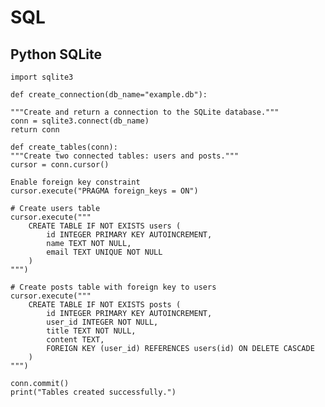 # SQL

## Python SQLite

    import sqlite3

    def create_connection(db_name="example.db"):
    
    """Create and return a connection to the SQLite database."""
    conn = sqlite3.connect(db_name)
    return conn

    def create_tables(conn):
    """Create two connected tables: users and posts."""
    cursor = conn.cursor()

    Enable foreign key constraint
    cursor.execute("PRAGMA foreign_keys = ON")

    # Create users table
    cursor.execute("""
        CREATE TABLE IF NOT EXISTS users (
            id INTEGER PRIMARY KEY AUTOINCREMENT,
            name TEXT NOT NULL,
            email TEXT UNIQUE NOT NULL
        )
    """)

    # Create posts table with foreign key to users
    cursor.execute("""
        CREATE TABLE IF NOT EXISTS posts (
            id INTEGER PRIMARY KEY AUTOINCREMENT,
            user_id INTEGER NOT NULL,
            title TEXT NOT NULL,
            content TEXT,
            FOREIGN KEY (user_id) REFERENCES users(id) ON DELETE CASCADE
        )
    """)

    conn.commit()
    print("Tables created successfully.")
